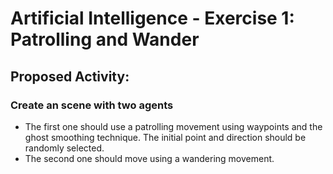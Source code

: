 # Artificial Intelligence - Exercise 1: Patrolling and Wander
## Proposed Activity:
### Create an scene with two agents

- The first one should use a patrolling movement using waypoints and the ghost smoothing technique. The initial point and direction should be randomly selected.
- The second one should move using a wandering movement.
